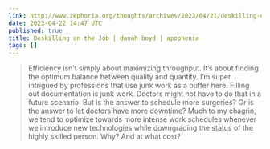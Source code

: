 ```yaml
---
link: http://www.zephoria.org/thoughts/archives/2023/04/21/deskilling-on-the-job.html
date: 2023-04-22 14:47 UTC
published: true
title: Deskilling on the Job | danah boyd | apophenia
tags: []
---
```


> Efficiency isn’t simply about maximizing throughput. It’s about finding the optimum balance between quality and quantity. I’m super intrigued by professions that use junk work as a buffer here. Filling out documentation is junk work. Doctors might not have to do that in a future scenario. But is the answer to schedule more surgeries? Or is the answer to let doctors have more downtime? Much to my chagrin, we tend to optimize towards more intense work schedules whenever we introduce new technologies while downgrading the status of the highly skilled person. Why? And at what cost?
